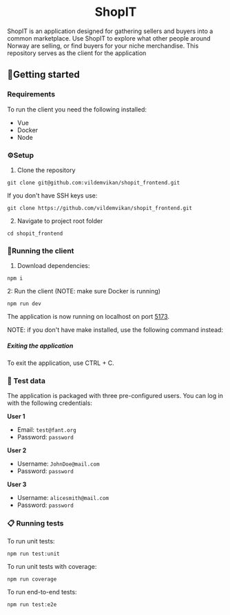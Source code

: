 <h1 align="center">
            ShopIT
</h1>
ShopIT is an application designed for gathering sellers and buyers into a common marketplace. Use ShopIT to explore what other people around Norway are selling, or find buyers for your niche merchandise. This repository serves as the client for the application

## 🚀Getting started


### Requirements

To run the client you need the following installed:

- Vue
- Docker
- Node

### ⚙️Setup

1. Clone the repository

```
git clone git@github.com:vildemvikan/shopit_frontend.git
```

If you don't have SSH keys use:
```
git clone https://github.com/vildemvikan/shopit_frontend.git
```

2. Navigate to project root folder
```
cd shopit_frontend
```

### 🚗Running the client
1. Download dependencies:
```
npm i
```
2: Run the client (NOTE: make sure Docker is running)
```
npm run dev
```

The application is now running on localhost on port [5173](http://localhost:5173).

NOTE: if you don't have make installed, use the following command instead:

##### Exiting the application

To exit the application, use CTRL + C.

### 🧪 Test data
The application is packaged with three pre-configured users. You can log in with the following credentials:

**User 1**
- Email: ```test@fant.org```
- Password: ```password```

**User 2**
- Username: ```JohnDoe@mail.com```
- Password: ```password```

**User 3**
- Username: ```alicesmith@mail.com```
- Password: ```password```

### 📋 Running tests
To run unit tests:
```
npm run test:unit
```

To run unit tests with coverage:
```
npm run coverage
```

To run end-to-end tests:

```
npm run test:e2e
```
